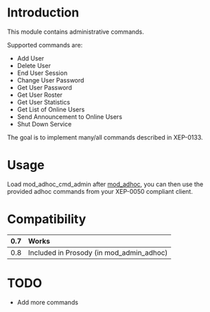 # Introduction #

This module contains administrative commands.

Supported commands are:
  * Add User
  * Delete User
  * End User Session
  * Change User Password
  * Get User Password
  * Get User Roster
  * Get User Statistics
  * Get List of Online Users
  * Send Announcement to Online Users
  * Shut Down Service

The goal is to implement many/all commands described in XEP-0133.

# Usage #

Load mod\_adhoc\_cmd\_admin after [mod\_adhoc](mod_adhoc.md), you can then use the provided adhoc commands from your XEP-0050 compliant client.

# Compatibility #
|0.7|Works|
|:--|:----|
|0.8|Included in Prosody (in mod\_admin\_adhoc)|

# TODO #

  * Add more commands